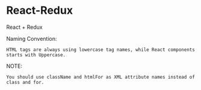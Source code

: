 # React-Redux
React + Redux

Naming Convention:

    HTML tags are always using lowercase tag names, while React components starts with Uppercase.

NOTE:

    You should use className and htmlFor as XML attribute names instead of class and for.